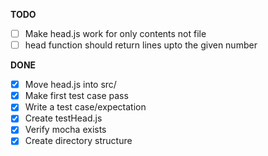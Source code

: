 **TODO**

- [ ] Make head.js work for only contents not file
- [ ] head function should return lines upto the given number

**DONE**

- [x] Move head.js into src/
- [x] Make first test case pass
- [x] Write a test case/expectation
- [x] Create testHead.js
- [x] Verify mocha exists
- [x] Create directory structure